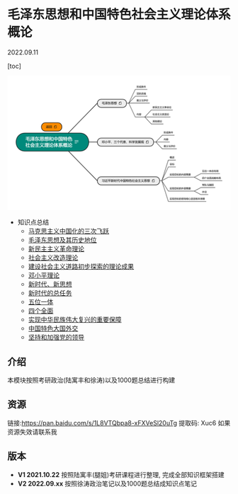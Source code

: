 # 毛泽东思想和中国特色社会主义理论体系概论

2022.09.11

[toc]

![毛泽东思想和中国特色社会主义理论体系概论导图概览](./resources/毛泽东思想和中国特色社会主义理论体系概论.png)

* 知识点总结
  * [马克思主义中国化的三次飞跃](./notes/知识点总结/马克思主义中国化的三次飞跃.md)
  * [毛泽东思想及其历史地位](./notes/知识点总结/毛泽东思想及其历史地位.md)
  * [新民主主义革命理论](./notes/知识点总结/新民主主义革命理论.md)
  * [社会主义改造理论](./notes/知识点总结/社会主义改造理论.md)
  * [建设社会主义道路初步探索的理论成果](./notes/知识点总结/建设社会主义道路初步探索的理论成果.md)
  * [邓小平理论](./notes/知识点总结/邓小平理论.md)
  * [新时代、新思想](./notes/知识点总结/新时代、新思想.md)
  * [新时代的总任务](./notes/知识点总结/新时代的总任务.md)
  * [五位一体](./notes/知识点总结/五位一体.md)
  * [四个全面](./notes/知识点总结/四个全面.md)
  * [实现中华民族伟大复兴的重要保障](./notes/知识点总结/实现中华民族伟大复兴的重要保障.md)
  * [中国特色大国外交](./notes/知识点总结/中国特色大国外交.md)
  * [坚持和加强党的领导](./notes/知识点总结/坚持和加强党的领导.md)

## 介绍

本模块按照考研政治(陆寓丰和徐涛)以及1000题总结进行构建

## 资源

链接:https://pan.baidu.com/s/1L8VTQbpa8-xFXVeSl20uTg
提取码: Xuc6
如果资源失效请联系我

## 版本

 * **V1 2021.10.22**
   按照陆寓丰(腿姐)考研课程进行整理, 完成全部知识框架搭建
 * **V2 2022.09.xx**
   按照徐涛政治笔记以及1000题总结成知识点笔记